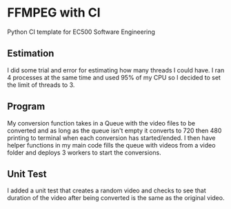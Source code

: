 # FFMPEG with CI
Python CI template for EC500 Software Engineering

## Estimation
I did some trial and error for estimating how many threads I could have. I ran 4 processes at the same time and used 95% of my CPU so I decided to set the limit of threads to 3.

## Program
My conversion function takes in a Queue with the video files to be converted and as long as the queue isn't empty it converts to 720 then 480 printing to terminal when each conversion has started/ended. I then have helper functions in my main code fills the queue with videos from a video folder and deploys 3 workers to start the conversions. 

## Unit Test
I added a unit test that creates a random video and checks to see that duration of the video after being converted is the same as the original video.
